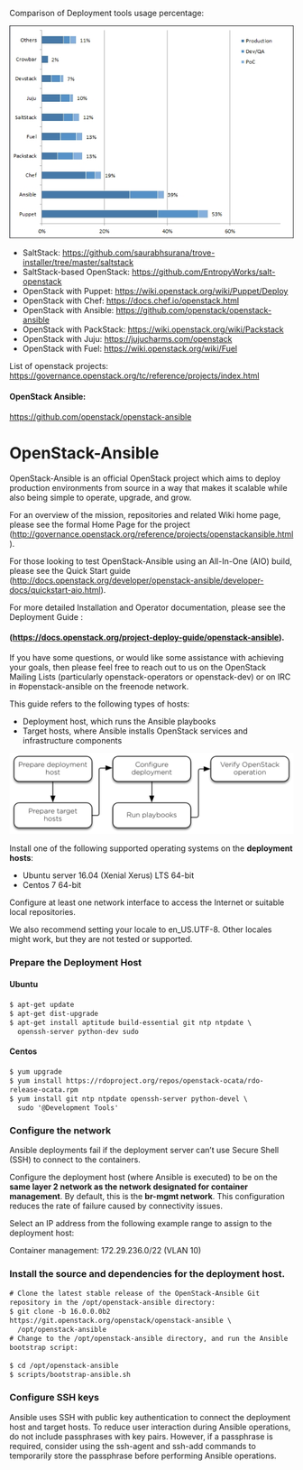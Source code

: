 Comparison of Deployment tools usage percentage:

![Alt text](images/tools-usage.png?raw=true "Tools Usage")

- SaltStack: https://github.com/saurabhsurana/trove-installer/tree/master/saltstack
- SaltStack-based OpenStack: https://github.com/EntropyWorks/salt-openstack
- OpenStack with Puppet: https://wiki.openstack.org/wiki/Puppet/Deploy
- OpenStack with Chef: https://docs.chef.io/openstack.html
- OpenStack with Ansible: https://github.com/openstack/openstack-ansible
- OpenStack with PackStack: https://wiki.openstack.org/wiki/Packstack
- OpenStack with Juju: https://jujucharms.com/openstack
- OpenStack with Fuel: https://wiki.openstack.org/wiki/Fuel

List of openstack projects:
https://governance.openstack.org/tc/reference/projects/index.html

#### OpenStack Ansible:
https://github.com/openstack/openstack-ansible

# OpenStack-Ansible

OpenStack-Ansible is an official OpenStack project which aims to deploy production environments from source in a way that makes it scalable while also being simple to operate, upgrade, and grow.

For an overview of the mission, repositories and related Wiki home page, please see the formal Home Page for the project (http://governance.openstack.org/reference/projects/openstackansible.html).

For those looking to test OpenStack-Ansible using an All-In-One (AIO) build, please see the Quick Start guide (http://docs.openstack.org/developer/openstack-ansible/developer-docs/quickstart-aio.html).

For more detailed Installation and Operator documentation, please see the Deployment Guide :
#### (https://docs.openstack.org/project-deploy-guide/openstack-ansible).

If you have some questions, or would like some assistance with achieving your goals, then please feel free to reach out to us on the OpenStack Mailing Lists (particularly openstack-operators or openstack-dev) or on IRC in #openstack-ansible on the freenode network.

This guide refers to the following types of hosts:

- Deployment host, which runs the Ansible playbooks
- Target hosts, where Ansible installs OpenStack services and infrastructure components

![Alt text](images/process.png?raw=true "Deployment Process")

Install one of the following supported operating systems on the **deployment hosts**:

- Ubuntu server 16.04 (Xenial Xerus) LTS 64-bit
- Centos 7 64-bit

Configure at least one network interface to access the Internet or suitable local repositories.

We also recommend setting your locale to en_US.UTF-8. Other locales might work, but they are not tested or supported.


### Prepare the Deployment Host

#### Ubuntu
````
$ apt-get update
$ apt-get dist-upgrade
$ apt-get install aptitude build-essential git ntp ntpdate \
  openssh-server python-dev sudo
````

#### Centos 
````
$ yum upgrade
$ yum install https://rdoproject.org/repos/openstack-ocata/rdo-release-ocata.rpm
$ yum install git ntp ntpdate openssh-server python-devel \
  sudo '@Development Tools'
````

### Configure the network

Ansible deployments fail if the deployment server can’t use Secure Shell (SSH) to connect to the containers.

Configure the deployment host (where Ansible is executed) to be on the **same layer 2 network as the network designated for container management**. By default, this is the **br-mgmt network**. This configuration reduces the rate of failure caused by connectivity issues.

Select an IP address from the following example range to assign to the deployment host:

Container management: 172.29.236.0/22 (VLAN 10)


### Install the source and dependencies for the deployment host.



````
# Clone the latest stable release of the OpenStack-Ansible Git repository in the /opt/openstack-ansible directory:
$ git clone -b 16.0.0.0b2 https://git.openstack.org/openstack/openstack-ansible \
  /opt/openstack-ansible
# Change to the /opt/openstack-ansible directory, and run the Ansible bootstrap script:

$ cd /opt/openstack-ansible
$ scripts/bootstrap-ansible.sh
````

### Configure SSH keys

Ansible uses SSH with public key authentication to connect the deployment host and target hosts. To reduce user interaction during Ansible operations, do not include passphrases with key pairs. However, if a passphrase is required, consider using the ssh-agent and ssh-add commands to temporarily store the passphrase before performing Ansible operations.
